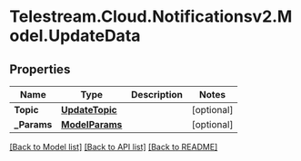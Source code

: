 # Telestream.Cloud.Notificationsv2.Model.UpdateData
## Properties

Name | Type | Description | Notes
------------ | ------------- | ------------- | -------------
**Topic** | [**UpdateTopic**](UpdateTopic.md) |  | [optional] 
**_Params** | [**ModelParams**](ModelParams.md) |  | [optional] 

[[Back to Model list]](../README.md#documentation-for-models) [[Back to API list]](../README.md#documentation-for-api-endpoints) [[Back to README]](../README.md)

